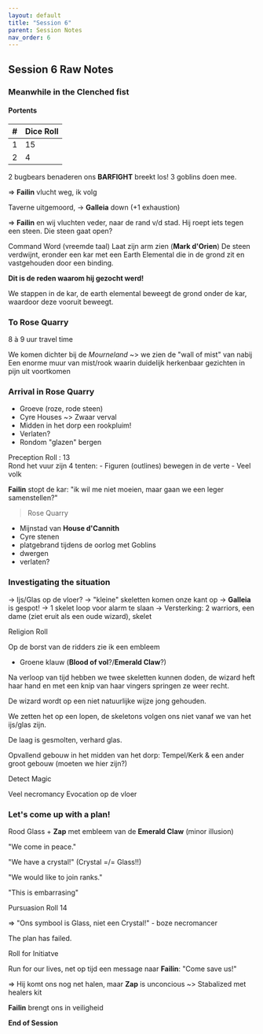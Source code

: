 ```yaml
---
layout: default
title: "Session 6"
parent: Session Notes
nav_order: 6
---
```


## Session 6 Raw Notes

### Meanwhile in the Clenched fist

#### Portents

| #              | Dice Roll |
| :-: | :- |
| 1      | 15      |
| 2       | 4       |

2 bugbears benaderen ons
**BARFIGHT** breekt los!
3 goblins doen mee.

=> **Failin** vlucht weg, ik volg

Taverne uitgemoord, -> **Galleia** down (+1 exhaustion)

=> **Failin** en wij vluchten veder, naar de rand v/d stad.
Hij roept iets tegen een steen.
Die steen gaat open?

Command Word (vreemde taal)
Laat zijn arm zien (**Mark d'Orien**)
De steen verdwijnt, eronder een kar met een Earth Elemental die in de grond zit en vastgehouden door een binding.

**Dit is de reden waarom hij gezocht werd!**

We stappen in de kar, de earth elemental beweegt de grond onder de kar, waardoor deze vooruit beweegt.

### To Rose Quarry

8 à 9 uur travel time

We komen dichter bij de *Mourneland* ~> we zien de "wall of mist" van nabij
Een enorme muur van mist/rook waarin duidelijk herkenbaar gezichten in pijn uit voortkomen

### Arrival in Rose Quarry

- Groeve (roze, rode steen)
- Cyre Houses
 ~> Zwaar verval
 - Midden in het dorp een rookpluim!
 - Verlaten?
 - Rondom "glazen" bergen

 <div class="text-red-000">
  Preception Roll : 13
 </div>
 Rond het vuur zijn 4 tenten:
 - Figuren (outlines) bewegen in de verte
 - Veel volk

**Failin** stopt de kar:
"ik wil me niet moeien, maar gaan we een leger samenstellen?"

> Rose Quarry

- Mijnstad van **House d'Cannith**
- Cyre stenen
- platgebrand tijdens de oorlog met Goblins
- dwergen
- verlaten?

### Investigating the situation

-> Ijs/Glas op de vloer?
-> "kleine" skeletten komen onze kant op
-> **Galleia** is gespot!
-> 1 skelet loop voor alarm te slaan
-> Versterking: 2 warriors, een dame (ziet eruit als een oude wizard), skelet

<div class="text-red-000">
 Religion Roll
</div>

Op de borst van de ridders zie ik een embleem
- Groene klauw (**Blood of vol**?/**Emerald Claw**?)

Na verloop van tijd hebben we twee skeletten kunnen doden, de wizard heft haar hand en met een knip van haar vingers springen ze weer recht.

De wizard wordt op een niet natuurlijke wijze jong gehouden.

We zetten het op een lopen, de skeletons volgen ons niet vanaf we van het ijs/glas zijn.

De laag is gesmolten, verhard glas.

Opvallend gebouw in het midden van het dorp: Tempel/Kerk & een ander groot gebouw (moeten we hier zijn?)

<div class="text-blue-000">
  Detect Magic
</div>

Veel necromancy
Evocation op de vloer

### Let's come up with a plan!

Rood Glass + **Zap** met embleem van de **Emerald Claw** (minor illusion)

"We come in peace."

"We have a crystal!" (Crystal =/= Glass!!)

"We would like to join ranks."

"This is embarrasing"

<div class="text-red-000">
 Pursuasion Roll 14
</div>

=> "Ons symbool is Glass, niet een Crystal!" - boze necromancer

The plan has failed.

<div class="text-red-000">
 Roll for Initiatve
</div>

Run for our lives, net op tijd een message naar **Failin**: "Come save us!"

=> Hij komt ons nog net halen, maar **Zap** is unconcious ~> Stabalized met healers kit

**Failin** brengt ons in veiligheid

**End of Session**
